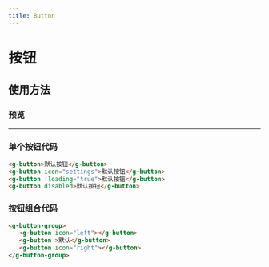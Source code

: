 ```yaml
---
title: Button 
---
```

# 按钮

## 使用方法

### 预览
---
<ClientOnly>
  <button-demos/>
</ClientOnly>

   

### 单个按钮代码
```html
<g-button>默认按钮</g-button>
<g-button icon="settings">默认按钮</g-button>
<g-button :loading="true">默认按钮</g-button>
<g-button disabled>默认按钮</g-button>

```

### 按钮组合代码
```html
<g-button-group>
   <g-button icon="left"></g-button>
   <g-button >默认</g-button>
   <g-button icon="right"></g-button>
</g-button-group>
      
```


